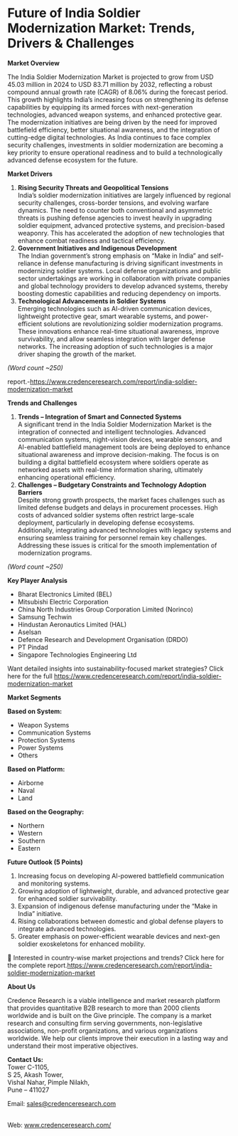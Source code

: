 # Future of India Soldier Modernization Market: Trends, Drivers & Challenges


<p><strong>Market Overview</strong></p>
<p>The India Soldier Modernization Market is projected to grow from USD 45.03 million in 2024 to USD 83.71 million by 2032, reflecting a robust compound annual growth rate (CAGR) of 8.06% during the forecast period. This growth highlights India&rsquo;s increasing focus on strengthening its defense capabilities by equipping its armed forces with next-generation technologies, advanced weapon systems, and enhanced protective gear. The modernization initiatives are being driven by the need for improved battlefield efficiency, better situational awareness, and the integration of cutting-edge digital technologies. As India continues to face complex security challenges, investments in soldier modernization are becoming a key priority to ensure operational readiness and to build a technologically advanced defense ecosystem for the future.</p>
<p><strong>Market Drivers</strong></p>
<ol>
<li><strong> Rising Security Threats and Geopolitical Tensions</strong><br /> India&rsquo;s soldier modernization initiatives are largely influenced by regional security challenges, cross-border tensions, and evolving warfare dynamics. The need to counter both conventional and asymmetric threats is pushing defense agencies to invest heavily in upgrading soldier equipment, advanced protective systems, and precision-based weaponry. This has accelerated the adoption of new technologies that enhance combat readiness and tactical efficiency.</li>
<li><strong> Government Initiatives and Indigenous Development</strong><br /> The Indian government&rsquo;s strong emphasis on &ldquo;Make in India&rdquo; and self-reliance in defense manufacturing is driving significant investments in modernizing soldier systems. Local defense organizations and public sector undertakings are working in collaboration with private companies and global technology providers to develop advanced systems, thereby boosting domestic capabilities and reducing dependency on imports.</li>
<li><strong> Technological Advancements in Soldier Systems</strong><br /> Emerging technologies such as AI-driven communication devices, lightweight protective gear, smart wearable systems, and power-efficient solutions are revolutionizing soldier modernization programs. These innovations enhance real-time situational awareness, improve survivability, and allow seamless integration with larger defense networks. The increasing adoption of such technologies is a major driver shaping the growth of the market.</li>
</ol>
<p><em>(Word count ~250)</em></p>
<p>report.-<a href="https://www.credenceresearch.com/report/india-soldier-modernization-market">https://www.credenceresearch.com/report/india-soldier-modernization-market</a></p>
<p><strong>Trends and Challenges</strong></p>
<ol>
<li><strong> Trends &ndash; Integration of Smart and Connected Systems</strong><br /> A significant trend in the India Soldier Modernization Market is the integration of connected and intelligent technologies. Advanced communication systems, night-vision devices, wearable sensors, and AI-enabled battlefield management tools are being deployed to enhance situational awareness and improve decision-making. The focus is on building a digital battlefield ecosystem where soldiers operate as networked assets with real-time information sharing, ultimately enhancing operational efficiency.</li>
<li><strong> Challenges &ndash; Budgetary Constraints and Technology Adoption Barriers</strong><br /> Despite strong growth prospects, the market faces challenges such as limited defense budgets and delays in procurement processes. High costs of advanced soldier systems often restrict large-scale deployment, particularly in developing defense ecosystems. Additionally, integrating advanced technologies with legacy systems and ensuring seamless training for personnel remain key challenges. Addressing these issues is critical for the smooth implementation of modernization programs.</li>
</ol>
<p><em>(Word count ~250)</em></p>
<p><strong>Key Player Analysis</strong></p>
<ul>
<li>Bharat Electronics Limited (BEL)</li>
<li>Mitsubishi Electric Corporation</li>
<li>China North Industries Group Corporation Limited (Norinco)</li>
<li>Samsung Techwin</li>
<li>Hindustan Aeronautics Limited (HAL)</li>
<li>Aselsan</li>
<li>Defence Research and Development Organisation (DRDO)</li>
<li>PT Pindad</li>
<li>Singapore Technologies Engineering Ltd</li>
</ul>
<p>Want detailed insights into sustainability-focused market strategies? Click here for the full <a href="https://www.credenceresearch.com/report/india-soldier-modernization-market">https://www.credenceresearch.com/report/india-soldier-modernization-market</a></p>
<p><strong>Market Segments</strong></p>
<p><strong>Based on System:</strong></p>
<ul>
<li>Weapon Systems</li>
<li>Communication Systems</li>
<li>Protection Systems</li>
<li>Power Systems</li>
<li>Others</li>
</ul>
<p><strong>Based on Platform:</strong></p>
<ul>
<li>Airborne</li>
<li>Naval</li>
<li>Land</li>
</ul>
<p><strong>Based on the Geography:</strong></p>
<ul>
<li>Northern</li>
<li>Western</li>
<li>Southern</li>
<li>Eastern</li>
</ul>
<p><strong>Future Outlook (5 Points)</strong></p>
<ol>
<li>Increasing focus on developing AI-powered battlefield communication and monitoring systems.</li>
<li>Growing adoption of lightweight, durable, and advanced protective gear for enhanced soldier survivability.</li>
<li>Expansion of indigenous defense manufacturing under the &ldquo;Make in India&rdquo; initiative.</li>
<li>Rising collaborations between domestic and global defense players to integrate advanced technologies.</li>
<li>Greater emphasis on power-efficient wearable devices and next-gen soldier exoskeletons for enhanced mobility.</li>
</ol>
<p>📌 Interested in country-wise market projections and trends? Click here for the complete report.<a href="https://www.credenceresearch.com/report/india-soldier-modernization-market">https://www.credenceresearch.com/report/india-soldier-modernization-market</a></p>
<p><strong>About Us</strong></p>
<p>Credence Research is a viable intelligence and market research platform that provides quantitative B2B research to more than 2000 clients worldwide and is built on the Give principle. The company is a market research and consulting firm serving governments, non-legislative associations, non-profit organizations, and various organizations worldwide. We help our clients improve their execution in a lasting way and understand their most imperative objectives.</p>
<p><strong>Contact Us:</strong><br /> Tower C-1105,<br /> S 25, Akash Tower,<br /> Vishal Nahar, Pimple Nilakh,<br /> Pune &ndash; 411027</p>
<p>Email: <a href="mailto:sales@credenceresearch.com">sales@credenceresearch.com</a></p>
<p><br /> Web: <a href="http://www.credenceresearch.com/">www.credenceresearch.com/</a></p>
